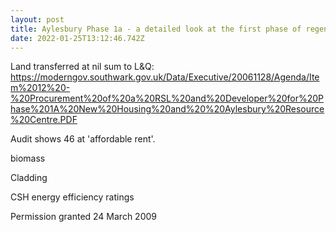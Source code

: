 ```yaml
---
layout: post
title: Aylesbury Phase 1a - a detailed look at the first phase of regeneration
date: 2022-01-25T13:12:46.742Z
---
```

Land transferred at nil sum to L&Q:
https://moderngov.southwark.gov.uk/Data/Executive/20061128/Agenda/Item%2012%20-%20Procurement%20of%20a%20RSL%20and%20Developer%20for%20Phase%201A%20New%20Housing%20and%20%20Aylesbury%20Resource%20Centre.PDF

Audit shows 46 at 'affordable rent'.

biomass

Cladding

CSH energy efficiency ratings

Permission granted 24 March 2009